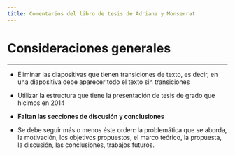 ```yaml
---
title: Comentarios del libro de tesis de Adriana y Monserrat
---
```


# Consideraciones generales
---------------

* Eliminar las diapositivas que tienen transiciones de texto, es decir, en una diapositiva debe aparecer todo el texto sin transiciones

* Utilizar la estructura que tiene la presentación de tesis de grado que hicimos en 2014

* **Faltan las secciones de discusión y conclusiones**

* Se debe seguir más o menos éste orden: la problemática que se aborda, la motivación, los objetivos propuestos, el marco teórico, la propuesta, la discusión, las conclusiones, trabajos futuros.
